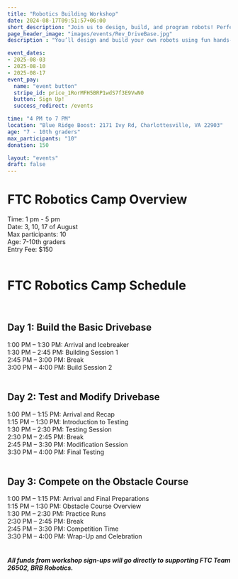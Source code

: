```yaml
---
title: "Robotics Building Workshop"
date: 2024-08-17T09:51:57+06:00
short_description: "Join us to design, build, and program robots! Perfect for all skill levels, with hands-on activities and friendly competitions."
page_header_image: "images/events/Rev_DriveBase.jpg"
description : "You’ll design and build your own robots using fun hands-on activities. Work in teams to tackle challenges and see your creations come to life. The camp wraps up with a friendly competition where you can showcase your robots. It’s a great experience for everyone, whether you’re new to robotics or have some experience!"

event_dates:
- 2025-08-03
- 2025-08-10
- 2025-08-17
event_pay:
  name: "event button"
  stripe_id: price_1RorMFH5BRP1wdS7f3E9VwN0
  button: Sign Up!
  success_redirect: /events

time: "4 PM to 7 PM"
location: "Blue Ridge Boost: 2171 Ivy Rd, Charlottesville, VA 22903"
age: "7 - 10th graders"
max_participants: "10"
donation: 150

layout: "events"
draft: false
---
```


<h1>FTC Robotics Camp Overview</h1>

<div>
  Time: 1 pm - 5 pm 
</div>

<div>
  Date: 3, 10, 17 of August 
</div>

<div>
  Max participants: 10
</div>

<div>
  Age: 7-10th graders
</div>

<div>
  Entry Fee: $150
</div>

</br>
<h1>FTC Robotics Camp Schedule</h1>

<div class="day-section">
  </br>
  <h2>Day 1: Build the Basic Drivebase</h2>

  <div class="time-slot">
    1:00 PM – 1:30 PM: Arrival and Icebreaker 
  </div>

  <div class="time-slot">
    1:30 PM – 2:45 PM: Building Session 1 
  </div>

  <div class="time-slot break">
    2:45 PM – 3:00 PM: Break 
  </div>

  <div class="time-slot">
    3:00 PM – 4:00 PM: Build Session 2 
  </div>
</div>

<div class="day-section">
  </br>
  <h2>Day 2: Test and Modify Drivebase</h2>

  <div class="time-slot">
    1:00 PM – 1:15 PM: Arrival and Recap 
  </div>

  <div class="time-slot">
    1:15 PM – 1:30 PM: Introduction to Testing 
  </div>

  <div class="time-slot">
    1:30 PM – 2:30 PM: Testing Session 
  </div>

  <div class="time-slot break">
    2:30 PM – 2:45 PM: Break 
  </div>

  <div class="time-slot">
    2:45 PM – 3:30 PM: Modification Session 
  </div>

  <div class="time-slot">
    3:30 PM – 4:00 PM: Final Testing 
  </div>
</div>

<div class="day-section">
  </br>
  <h2>Day 3: Compete on the Obstacle Course</h2>

  <div class="time-slot">
    1:00 PM – 1:15 PM: Arrival and Final Preparations 
  </div>

  <div class="time-slot">
    1:15 PM – 1:30 PM: Obstacle Course Overview 
  </div>

  <div class="time-slot">
    1:30 PM – 2:30 PM: Practice Runs 
  </div>

  <div class="time-slot break">
    2:30 PM – 2:45 PM: Break 
  </div>

  <div class="time-slot">
    2:45 PM – 3:30 PM: Competition Time 
  </div>

  <div class="time-slot">
    3:30 PM – 4:00 PM: Wrap-Up and Celebration 
  </div>
</div>

<div>
    </br>
    <h5> All funds from workshop sign-ups will go directly to supporting FTC Team 26502, BRB Robotics.<h5>
</div>